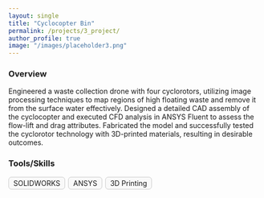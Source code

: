 ```yaml
---
layout: single
title: "Cyclocopter Bin"
permalink: /projects/3_project/
author_profile: true
image: "/images/placeholder3.png"
---
```


### Overview
Engineered a waste collection drone with four cyclorotors, utilizing image processing techniques to map regions of high floating waste and remove it from the surface water effectively. Designed a detailed CAD assembly of the cyclocopter and executed CFD analysis in ANSYS Fluent to assess the flow-lift and drag attributes. Fabricated the model and successfully tested the cyclorotor technology with 3D-printed materials, resulting in desirable outcomes.

### Tools/Skills
<div style="display: flex; flex-wrap: wrap; gap: 6px; margin-top: 15px;">
  <div style="padding: 3px 9px; font-size: 14px; border: 1px solid #ccc; border-radius: 6px; background-color: #f9f9f9;">SOLIDWORKS</div>
  <div style="padding: 3px 9px; font-size: 14px; border: 1px solid #ccc; border-radius: 6px; background-color: #f9f9f9;">ANSYS</div>
  <div style="padding: 3px 9px; font-size: 14px; border: 1px solid #ccc; border-radius: 6px; background-color: #f9f9f9;">3D Printing</div>
</div>


